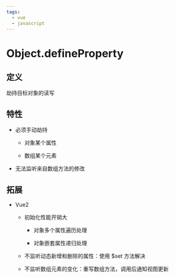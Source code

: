 ```yaml
---
tags:
  - vue
  - javascript
---
```

# Object.defineProperty

## 定义

劫持目标对象的读写

## 特性

- 必须手动劫持

   - 对象某个属性

   - 数组某个元素

- 无法监听来自数组方法的修改

## 拓展

- Vue2

   - 初始化性能开销大

      - 对象多个属性遍历处理

      - 对象嵌套属性递归处理

   - 不监听动态新增和删除的属性：使用 $set 方法解决

   - 不监听数组元素的变化：重写数组方法，调用后通知视图更新